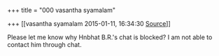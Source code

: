 +++
title = "000 vasantha syamalam"

+++
[[vasantha syamalam	2015-01-11, 16:34:30 [Source](https://groups.google.com/g/samskrita/c/y291WQiSCbE)]]



Please let me know why Hnbhat B.R.'s chat is blocked? I am not able to contact him through chat.

